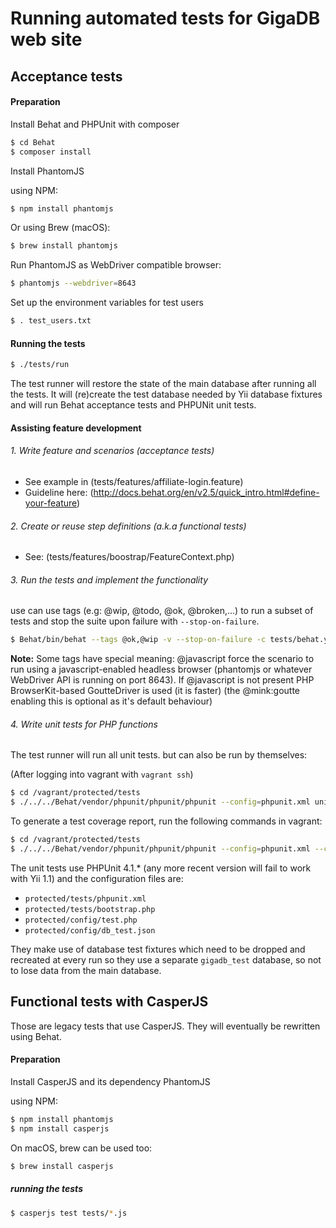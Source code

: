 # Running automated tests for GigaDB web site

## Acceptance tests

#### Preparation

Install Behat and PHPUnit with composer

```bash
$ cd Behat
$ composer install
```

Install PhantomJS

using NPM:
```bash
$ npm install phantomjs
```

Or using Brew (macOS):

```bash
$ brew install phantomjs
```

Run PhantomJS as WebDriver compatible browser:

```bash
$ phantomjs --webdriver=8643
```

Set up the environment variables for test users

```bash
$ . test_users.txt
```

#### Running the tests

```bash
$ ./tests/run

```


The test runner will restore the state of the main database after running all the tests.
It will (re)create the test database needed by Yii database fixtures and will run Behat acceptance tests and PHPUNit unit tests.

#### Assisting feature development 

###### 1. Write feature and scenarios (acceptance tests)

* See example in (tests/features/affiliate-login.feature)
* Guideline here:  (http://docs.behat.org/en/v2.5/quick_intro.html#define-your-feature)

###### 2. Create or reuse step definitions (a.k.a functional tests)

* See: (tests/features/boostrap/FeatureContext.php)


###### 3. Run the tests and implement the functionality

use can use tags (e.g: @wip, @todo, @ok, @broken,...) to run a subset of tests and stop the suite upon failure with ``--stop-on-failure``.


```bash
$ Behat/bin/behat --tags @ok,@wip -v --stop-on-failure -c tests/behat.yml

```

**Note:** Some tags have special meaning: @javascript force the scenario to run using a javascript-enabled headless browser (phantomjs or whatever WebDriver API is running on port 8643). If @javascript is not present PHP BrowserKit-based GoutteDriver is used (it is faster) (the @mink:goutte enabling this is optional as it's default behaviour)

###### 4. Write unit tests for PHP functions

The test runner will run all unit tests. but can also be run by themselves:

(After logging into vagrant with ``vagrant ssh``)

```bash
$ cd /vagrant/protected/tests
$ ./../../Behat/vendor/phpunit/phpunit/phpunit --config=phpunit.xml unit

```

To generate a test coverage report, run the following commands in vagrant:

```bash
$ cd /vagrant/protected/tests
$ ./../../Behat/vendor/phpunit/phpunit/phpunit --config=phpunit.xml --coverage-html ./report  unit

```

The unit tests use PHPUnit 4.1.* (any more recent version will fail to work with Yii 1.1) and the configuration files are:
* ``protected/tests/phpunit.xml``
* ``protected/tests/bootstrap.php``
* ``protected/config/test.php``
* ``protected/config/db_test.json``

They make use of database test fixtures which need to be dropped and recreated at every run so they use a separate ``gigadb_test`` database, so not to lose data from the main database.


## Functional tests with CasperJS


Those are legacy tests that use CasperJS. They will eventually be rewritten using Behat.

#### Preparation

Install CasperJS and its dependency PhantomJS

using NPM:

```bash
$ npm install phantomjs
$ npm install casperjs
```

On macOS, brew can be used too:

```bash
$ brew install casperjs
```

##### running the tests

```bash
$ casperjs test tests/*.js
```


